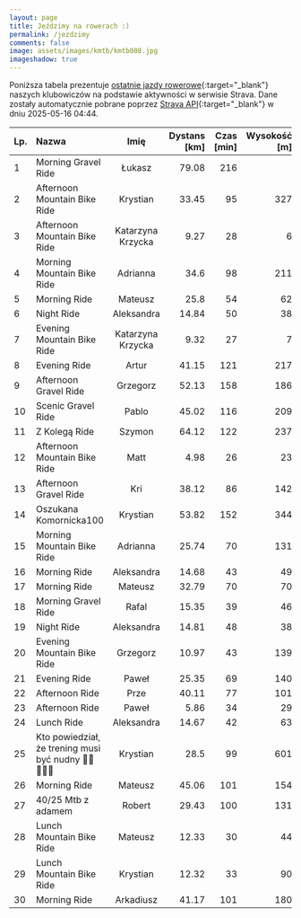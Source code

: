 ```yaml
---
layout: page
title: Jeździmy na rowerach :)
permalink: /jezdzimy
comments: false
image: assets/images/kmtb/kmtb008.jpg
imageshadow: true
---
```


Poniższa tabela prezentuje [ostatnie jazdy rowerowe](https://www.strava.com/clubs/336381){:target="_blank"} naszych klubowiczów na podstawie aktywności w serwisie Strava. Dane zostały automatycznie pobrane poprzez [Strava API](https://developers.strava.com/docs/reference/#api-Clubs-getClubActivitiesById){:target="_blank"} w dniu 2025-05-16 04:44.

Lp. | Nazwa | Imię | Dystans [km] | Czas [min] | Wysokość [m]
:--- | :--- | :---: | ---: | ---: | ---:
1|Morning Gravel Ride|Łukasz|79.08|216|
2|Afternoon Mountain Bike Ride|Krystian|33.45|95|327
3|Afternoon Mountain Bike Ride|Katarzyna Krzycka|9.27|28|6
4|Morning Mountain Bike Ride|Adrianna|34.6|98|211
5|Morning Ride|Mateusz|25.8|54|62
6|Night Ride|Aleksandra|14.84|50|38
7|Evening Mountain Bike Ride|Katarzyna Krzycka|9.32|27|7
8|Evening Ride|Artur|41.15|121|217
9|Afternoon Gravel Ride|Grzegorz|52.13|158|186
10|Scenic Gravel Ride|Pablo|45.02|116|209
11|Z Kolegą Ride|Szymon|64.12|122|237
12|Afternoon Mountain Bike Ride|Matt|4.98|26|23
13|Afternoon Gravel Ride|Kri|38.12|86|142
14|Oszukana Komornicka100|Krystian|53.82|152|344
15|Morning Mountain Bike Ride|Adrianna|25.74|70|131
16|Morning Ride|Aleksandra|14.68|43|49
17|Morning Ride|Mateusz|32.79|70|70
18|Morning Gravel Ride|Rafal|15.35|39|46
19|Night Ride|Aleksandra|14.81|48|38
20|Evening Mountain Bike Ride|Grzegorz|10.97|43|139
21|Evening Ride|Paweł|25.35|69|140
22|Afternoon Ride|Prze|40.11|77|101
23|Afternoon Ride|Paweł|5.86|34|29
24|Lunch Ride|Aleksandra|14.67|42|63
25|Kto powiedział, że trening musi być nudny 🥳😜🚵🏻‍♂️|Krystian|28.5|99|601
26|Morning Ride|Mateusz|45.06|101|154
27|40/25 Mtb z adamem|Robert|29.43|100|131
28|Lunch Mountain Bike Ride|Mateusz|12.33|30|44
29|Lunch Mountain Bike Ride|Krystian|12.32|33|90
30|Morning Ride|Arkadiusz|41.17|101|180
